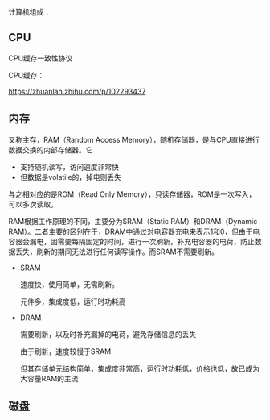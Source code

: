 计算机组成：

## CPU

CPU缓存一致性协议

CPU缓存：

<https://zhuanlan.zhihu.com/p/102293437>

## 内存

又称主存，RAM（Random Access Memory），随机存储器，是与CPU直接进行数据交换的内部存储器。它

- 支持随机读写，访问速度非常快
- 但数据是volatile的，掉电则丢失

与之相对应的是ROM（Read Only Memory），只读存储器，ROM是一次写入，可以多次读取。

RAM根据工作原理的不同，主要分为SRAM（Static RAM）和DRAM（Dynamic RAM）。二者主要的区别在于，DRAM中通过对电容器充电来表示1和0，但由于电容器会漏电，固需要每隔固定的时间，进行一次刷新，补充电容器的电荷，防止数据丢失，刷新的期间无法进行任何读写操作。而SRAM不需要刷新。

- SRAM

  速度快，使用简单，无需刷新。

  元件多，集成度低，运行时功耗高

- DRAM

  需要刷新，以及时补充漏掉的电荷，避免存储信息的丢失

  由于刷新，速度较慢于SRAM

  但其存储单元结构简单，集成度非常高，运行时功耗低，价格也低，故已成为大容量RAM的主流

## 磁盘